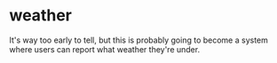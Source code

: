 weather
=======

It's way too early to tell, but this is probably going to become a system where users can report what weather they're under.
